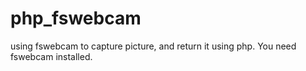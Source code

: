 # php_fswebcam
using fswebcam to capture picture, and return it using php.
You need fswebcam installed.
